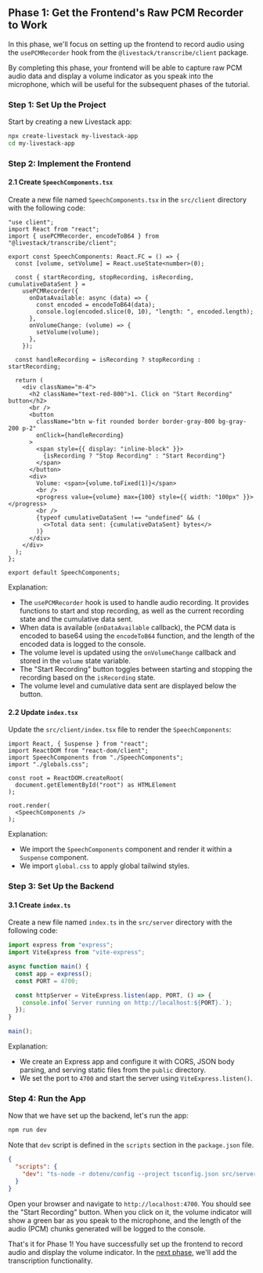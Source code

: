 ## Phase 1: Get the Frontend's Raw PCM Recorder to Work

In this phase, we'll focus on setting up the frontend to record audio using the `usePCMRecorder` hook from the `@livestack/transcribe/client` package. 

By completing this phase, your frontend will be able to capture raw PCM audio data and display a volume indicator as you speak into the microphone, which will be useful for the subsequent phases of the tutorial.

### Step 1: Set Up the Project

Start by creating a new Livestack app:

```bash
npx create-livestack my-livestack-app
cd my-livestack-app
```

### Step 2: Implement the Frontend

#### 2.1 Create `SpeechComponents.tsx`

Create a new file named `SpeechComponents.tsx` in the `src/client` directory with the following code:

```tsx
"use client";
import React from "react";
import { usePCMRecorder, encodeToB64 } from "@livestack/transcribe/client";

export const SpeechComponents: React.FC = () => {
  const [volume, setVolume] = React.useState<number>(0);

  const { startRecording, stopRecording, isRecording, cumulativeDataSent } =
    usePCMRecorder({
      onDataAvailable: async (data) => {
        const encoded = encodeToB64(data);
        console.log(encoded.slice(0, 10), "length: ", encoded.length);
      },
      onVolumeChange: (volume) => {
        setVolume(volume);
      },
    });

  const handleRecording = isRecording ? stopRecording : startRecording;

  return (
    <div className="m-4">
      <h2 className="text-red-800">1. Click on "Start Recording" button</h2>
      <br />
      <button
        className="btn w-fit rounded border border-gray-800 bg-gray-200 p-2"
        onClick={handleRecording}
      >
        <span style={{ display: "inline-block" }}>
          {isRecording ? "Stop Recording" : "Start Recording"}
        </span>
      </button>
      <div>
        Volume: <span>{volume.toFixed(1)}</span>
        <br />
        <progress value={volume} max={100} style={{ width: "100px" }}></progress>
        <br />
        {typeof cumulativeDataSent !== "undefined" && (
          <>Total data sent: {cumulativeDataSent} bytes</>
        )}
      </div>
    </div>
  );
};

export default SpeechComponents;
```

Explanation:
- The `usePCMRecorder` hook is used to handle audio recording. It provides functions to start and stop recording, as well as the current recording state and the cumulative data sent.
- When data is available (`onDataAvailable` callback), the PCM data is encoded to base64 using the `encodeToB64` function, and the length of the encoded data is logged to the console.
- The volume level is updated using the `onVolumeChange` callback and stored in the `volume` state variable.
- The "Start Recording" button toggles between starting and stopping the recording based on the `isRecording` state.
- The volume level and cumulative data sent are displayed below the button.

#### 2.2 Update `index.tsx`

Update the `src/client/index.tsx` file to render the `SpeechComponents`:

```tsx
import React, { Suspense } from "react";
import ReactDOM from "react-dom/client";
import SpeechComponents from "./SpeechComponents";
import "./globals.css";

const root = ReactDOM.createRoot(
  document.getElementById("root") as HTMLElement
);

root.render(
  <SpeechComponents />
);
```

Explanation:
- We import the `SpeechComponents` component and render it within a `Suspense` component.
- We import `global.css` to apply global tailwind styles.

### Step 3: Set Up the Backend

#### 3.1 Create `index.ts`

Create a new file named `index.ts` in the `src/server` directory with the following code:

```ts
import express from "express";
import ViteExpress from "vite-express";

async function main() {
  const app = express();
  const PORT = 4700;

  const httpServer = ViteExpress.listen(app, PORT, () => {
    console.info(`Server running on http://localhost:${PORT}.`);
  });
}

main();
```

Explanation:
- We create an Express app and configure it with CORS, JSON body parsing, and serving static files from the `public` directory.
- We set the port to `4700` and start the server using `ViteExpress.listen()`.

### Step 4: Run the App

Now that we have set up the backend, let's run the app:

```bash
npm run dev
```

Note that `dev` script is defined in the `scripts` section in the `package.json` file.

```json
{
  "scripts": {
    "dev": "ts-node -r dotenv/config --project tsconfig.json src/server/index.ts"
  }
}
```

Open your browser and navigate to `http://localhost:4700`. You should see the "Start Recording" button. When you click on it, the volume indicator will show a green bar as you speak to the microphone, and the length of the audio (PCM) chunks generated will be logged to the console.


That's it for Phase 1! You have successfully set up the frontend to record audio and display the volume indicator. In the [next phase](), we'll add the transcription functionality.